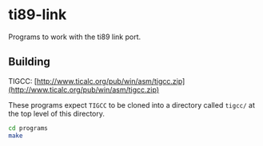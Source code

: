 # ti89-link

Programs to work with the ti89 link port.

## Building

TIGCC: [http://www.ticalc.org/pub/win/asm/tigcc.zip](http://www.ticalc.org/pub/win/asm/tigcc.zip)

These programs expect `TIGCC` to be cloned into a directory called `tigcc/` at the top level of this directory.

```bash
cd programs
make
```
